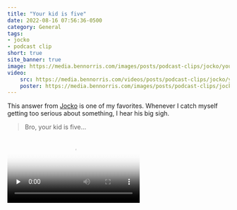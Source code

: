```yaml
---
title: "Your kid is five"
date: 2022-08-16 07:56:36-0500
category: General
tags:
- jocko
- podcast clip
short: true
site_banner: true
image: https://media.bennorris.com/images/posts/podcast-clips/jocko/your-kid-is-five.jpg
video:
    src: https://media.bennorris.com/videos/posts/podcast-clips/jocko/your-kid-is-five.mov
    poster: https://media.bennorris.com/images/posts/podcast-clips/jocko/your-kid-is-five.jpg
---
```


This answer from [Jocko](/tags/jocko/) is one of my favorites. Whenever I catch myself getting too serious about something, I hear his big sigh.

> Bro, your kid is five…

<div class="embed-responsive embed-responsive-1by1 image-medium">
    <video class="embed-responsive-item" controls="controls" playsinline="playsinline" src="https://media.bennorris.com/videos/posts/podcast-clips/jocko/your-kid-is-five.mov" poster="https://media.bennorris.com/images/posts/podcast-clips/jocko/your-kid-is-five.jpg" style="background-image:url(https://media.bennorris.com/images/posts/podcast-clips/jocko/your-kid-is-five.jpg);background-size:contain;background-repeat:no-repeat;" preload="none"></video>
</div>
